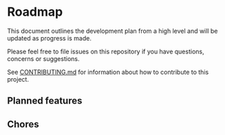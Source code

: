 # Roadmap

This document outlines the development plan from a high level and will be updated as progress is made.

Please feel free to file issues on this repository if you have questions, concerns or suggestions.

See [CONTRIBUTING.md](CONTRIBUTING.md) for information about how to contribute to this project.

## Planned features

## Chores
